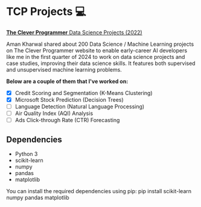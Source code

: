# TCP Projects 💻

[**The Clever Programmer** Data Science Projects (2022)](https://thecleverprogrammer.com/2022/03/09/data-science-projects/)

Aman Kharwal shared about 200 Data Science / Machine Learning projects on The Clever Programmer website to enable early-career AI developers like me in the first quarter of 2024 to work on data science projects and case studies, improving their data science skills. It features both supervised and unsupervised machine learning problems.

**Below are a couple of them that I've worked on:**
  - [x] Credit Scoring and Segmentation (K-Means Clustering)
  - [x] Microsoft Stock Prediction (Decision Trees)
  - [ ] Language Detection (Natural Language Processing)
  - [ ] Air Quality Index (AQI) Analysis
  - [ ] Ads Click-through Rate (CTR) Forecasting

## Dependencies
- Python 3
- scikit-learn
- numpy
- pandas
- matplotlib

You can install the required dependencies using pip:
pip install scikit-learn numpy pandas matplotlib
